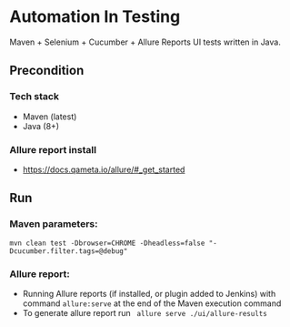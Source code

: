 # Automation In Testing
Maven + Selenium + Cucumber + Allure Reports UI tests written in Java.

## Precondition
### Tech stack
- Maven (latest)
- Java (8+)
### Allure report install
- https://docs.qameta.io/allure/#_get_started

## Run
### Maven parameters:
```shell
mvn clean test -Dbrowser=CHROME -Dheadless=false "-Dcucumber.filter.tags=@debug"
```

### Allure report:
- Running Allure reports (if installed, or plugin added to Jenkins) with command `allure:serve` at the end of the Maven execution command
- To generate allure report run ` allure serve ./ui/allure-results`
